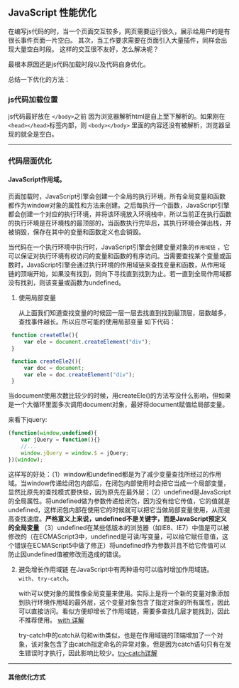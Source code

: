 ## JavaScript 性能优化

在编写js代码的时，当一个页面交互较多，网页需要运行很久，展示给用户的是有很长事件页面一片空白。
其次，当工作要求需要在页面引入大量插件，同样会出现大量空白时段。
这样的交互很不友好，怎么解决呢？

最根本原因还是js代码加载时段以及代码自身优化。

总结一下优化的方法：

###  js代码加载位置

   js代码最好放在 ```</body>```之前
	因为浏览器解析html是自上至下解析的。如果刚在```<head></head>```标签内部，则 ```<body></body>``` 里面的内容还没有被解析，浏览器呈现的就全是空白。
	
----------

### 代码层面优化

#### JavaScript作用域。

   页面加载时，JavaScript引擎会创建一个全局的执行环境，所有全局变量和函数都作为window对象的属性和方法来创建。之后每执行一个函数，JavaScript引擎都会创建一个对应的执行环境，并将该环境放入环境栈中，所以当前正在执行函数的执行环境是在环境栈的最顶部的，当函数执行完毕后，其执行环境会弹出栈，并被销毁，保存在其中的变量和函数定义也会销毁。

   当代码在一个执行环境中执行时，JavaScript引擎会创建变量对象的`作用域链` ，它可以保证对执行环境有权访问的变量和函数的有序访问。当需要查找某个变量或函数时，JavaScript引擎会通过执行环境的作用域链来查找变量和函数，从作用域链的顶端开始，如果没有找到，则向下寻找直到找到为止。若一直到全局作用域都没有找到，则该变量或函数为undefined。
   
   1.  使用局部变量

		从上面我们知道查找变量的时候回一层一层去找直到找到最顶层，层数越多，查找事件越长。所以应尽可能的使用局部变量
	如下代码：
	
   ``` javascript
	function createEle(){
		var ele = document.createElement("div");
	}

	function createEle2(){
		var doc = document;
		var ele = doc.createElement("div");
	}
   ```
	
   当document使用次数比较少的时候，用createEle()的方法写没什么影响，但如果是一个大循环里面多次调用document对象，最好将document赋值给局部变量。
   
   来看下jquery:
   
``` javascript
(function(window,undefined){
	var jQuery = function(){}
	//...
	window.jQuery = window.$ = jQuery;
})(window);
```

   这样写的好处：（1）window和undefined都是为了减少变量查找所经过的作用域。当window传递给闭包内部后，在闭包内部使用时会把它当成一个局部变量，显然比原先的查找模式要快些，因为原先在最外层；（2）undefined是JavaScript的全局属性。将undefined做为参数传递给闭包，因为没有给它传值，它的值就是undefined，这样闭包内部在使用它的时候就可以把它当做局部变量使用，从而提高查找速度。**严格意义上来说，undefined不是关键字，而是JavaScript预定义的全局变量**  （3）undefined在某些低版本的浏览器（如IE8、IE7）中值是可以被修改的（在ECMAScript3中，undefined是可读/写变量，可以给它赋任意值，这个错误在ECMAScript5中做了修正）将undefined作为参数并且不给它传值可以防止因undefined值被修改而造成的错误。

   2. 避免增长作用域链
   	在JavaScript中有两种语句可以临时增加作用域链。```with```、```try-catch```。
	
	   with可以使对象的属性像全局变量来使用。实际上是将一个新的变量对象添加到执行环境作用域的最外层，这个变量对象包含了指定对象的所有属性，因此可以直接访问。看似方便却增长了作用域链，需要多查找几层才能找到，因此不推荐使用。
	[with 详解](https://github.com/LilyLaw/html_js_training/blob/master/%E4%BD%9C%E7%94%A8%E5%9F%9F/with.html) 
	
      try-catch中的catch从句和with类似，也是在作用域链的顶端增加了一个对象，该对象包含了由catch指定命名的异常对象。但是因为catch语句只有在发生错误时才执行，因此影响比较少。[try-catch详解](https://github.com/LilyLaw/html_js_training/blob/master/%E4%BD%9C%E7%94%A8%E5%9F%9F/try_catch.html)
	  
----------

#### 其他优化方式
	
   
	
